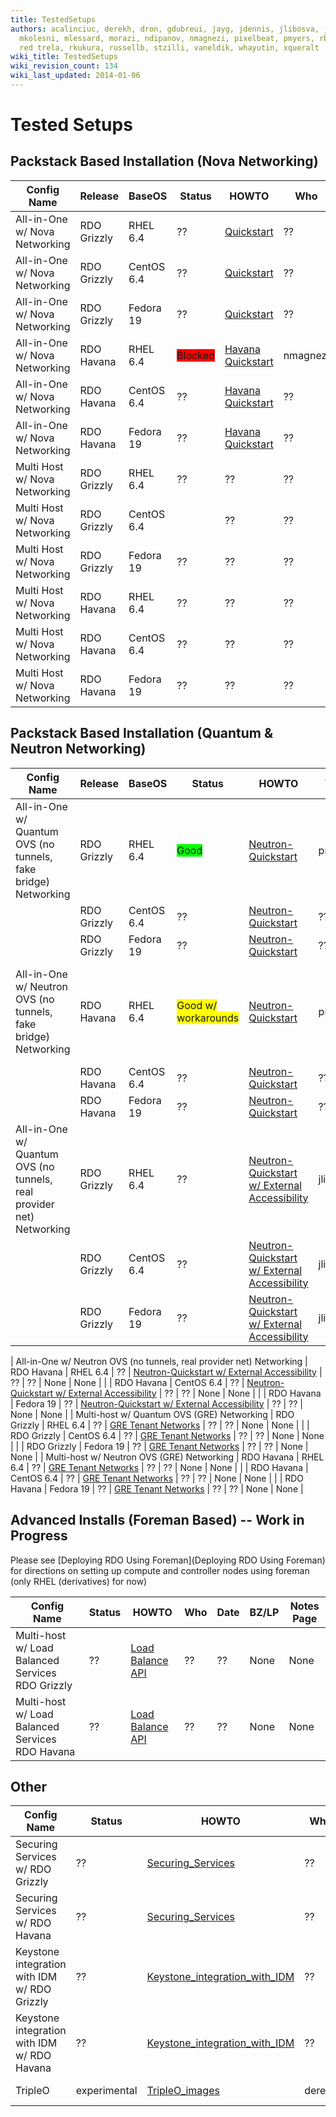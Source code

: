 ```yaml
---
title: TestedSetups
authors: acalinciuc, derekh, dron, gdubreui, jayg, jdennis, jlibosva, jruzicka, kashyap,
  mkolesni, mlessard, morazi, ndipanov, nmagnezi, pixelbeat, pmyers, rbowen, rcritten,
  red trela, rkukura, russellb, stzilli, vaneldik, whayutin, xqueralt
wiki_title: TestedSetups
wiki_revision_count: 134
wiki_last_updated: 2014-01-06
---
```


# Tested Setups

## Packstack Based Installation (Nova Networking)

| Config Name                   | Release     | BaseOS     | Status                                          | HOWTO                                              | Who      | Date       | BZ/LP                                                          | Notes Page |
|-------------------------------|-------------|------------|-------------------------------------------------|----------------------------------------------------|----------|------------|----------------------------------------------------------------|------------|
| All-in-One w/ Nova Networking | RDO Grizzly | RHEL 6.4   | ??                                              | [Quickstart](Quickstart)                | ??       | ??         | None                                                           | None       |
| All-in-One w/ Nova Networking | RDO Grizzly | CentOS 6.4 | ??                                              | [Quickstart](Quickstart)                | ??       | ??         | None                                                           | None       |
| All-in-One w/ Nova Networking | RDO Grizzly | Fedora 19  | ??                                              | [Quickstart](Quickstart)                | ??       | ??         | None                                                           | None       |
| All-in-One w/ Nova Networking | RDO Havana  | RHEL 6.4   | <span style="background:#ff0000">Blocked</span> | [ Havana Quickstart ](QuickStartLatest) | nmagnezi | 2013-09-10 | [1006214](https://bugzilla.redhat.com/show_bug.cgi?id=1006214) | None       |
| All-in-One w/ Nova Networking | RDO Havana  | CentOS 6.4 | ??                                              | [ Havana Quickstart ](QuickStartLatest) | ??       | ??         | None                                                           | None       |
| All-in-One w/ Nova Networking | RDO Havana  | Fedora 19  | ??                                              | [ Havana Quickstart ](QuickStartLatest) | ??       | ??         | None                                                           | None       |
| Multi Host w/ Nova Networking | RDO Grizzly | RHEL 6.4   | ??                                              | ??                                                 | ??       | ??         | None                                                           | None       |
| Multi Host w/ Nova Networking | RDO Grizzly | CentOS 6.4 | | ??                                            | ??                                                 | ??       | ??         | None                                                           | None       |
| Multi Host w/ Nova Networking | RDO Grizzly | Fedora 19  | ??                                              | ??                                                 | ??       | ??         | None                                                           | None       |
| Multi Host w/ Nova Networking | RDO Havana  | RHEL 6.4   | ??                                              | ??                                                 | ??       | ??         | None                                                           | None       |
| Multi Host w/ Nova Networking | RDO Havana  | CentOS 6.4 | ??                                              | ??                                                 | ??       | ??         | None                                                           | None       |
| Multi Host w/ Nova Networking | RDO Havana  | Fedora 19  | ??                                              | ??                                                 | ??       | ??         | None                                                           | None       |

## Packstack Based Installation (Quantum & Neutron Networking)

| Config Name                                                          | Release     | BaseOS     | Status                                                      | HOWTO                                                                                                                                           | Who      | Date       | BZ/LP                                                          | Notes Page                                    |
|----------------------------------------------------------------------|-------------|------------|-------------------------------------------------------------|-------------------------------------------------------------------------------------------------------------------------------------------------|----------|------------|----------------------------------------------------------------|-----------------------------------------------|
| All-in-One w/ Quantum OVS (no tunnels, fake bridge) Networking       | RDO Grizzly | RHEL 6.4   | <span style="background:#00ff00">Good</span>                | [Neutron-Quickstart](Neutron-Quickstart)                                                                                             | pmyers   | 2013-09-08 | None                                                           | None                                          |
|                                                                      | RDO Grizzly | CentOS 6.4 | ??                                                          | [Neutron-Quickstart](Neutron-Quickstart)                                                                                             | ??       | ??         | None                                                           | None                                          |
|                                                                      | RDO Grizzly | Fedora 19  | ??                                                          | [Neutron-Quickstart](Neutron-Quickstart)                                                                                             | ??       | ??         | None                                                           | None                                          |
| All-in-One w/ Neutron OVS (no tunnels, fake bridge) Networking       | RDO Havana  | RHEL 6.4   | <span style="background:#ffff00">Good w/ workarounds</span> | [Neutron-Quickstart](Neutron-Quickstart)                                                                                             | pmyers   | 2013-09-08 | [1003701](https://bugzilla.redhat.com/show_bug.cgi?id=1003701) | May need manual install of python-netaddr pkg |
|                                                                      | RDO Havana  | CentOS 6.4 | ??                                                          | [Neutron-Quickstart](Neutron-Quickstart)                                                                                             | ??       | ??         | None                                                           | None                                          |
|                                                                      | RDO Havana  | Fedora 19  | ??                                                          | [Neutron-Quickstart](Neutron-Quickstart)                                                                                             | ??       | ??         | None                                                           | None                                          |
| All-in-One w/ Quantum OVS (no tunnels, real provider net) Networking | RDO Grizzly | RHEL 6.4   | ??                                                          | [Neutron-Quickstart w/ External Accessibility](http://allthingsopen.com/2013/08/23/openstack-packstack-installation-with-external-connectivity) | jlibosva | 2013-09-10 | None                                                           | None                                          |
|                                                                      | RDO Grizzly | CentOS 6.4 | ??                                                          | [Neutron-Quickstart w/ External Accessibility](http://allthingsopen.com/2013/08/23/openstack-packstack-installation-with-external-connectivity) | jlibosva | 2013-09-10 | None                                                           | None                                          |
|                                                                      | RDO Grizzly | Fedora 19  | ??                                                          | [Neutron-Quickstart w/ External Accessibility](http://allthingsopen.com/2013/08/23/openstack-packstack-installation-with-external-connectivity) | jlibosva | 2013-09-10 | None                                                           | None                                          |

| All-in-One w/ Neutron OVS (no tunnels, real provider net) Networking | RDO Havana  | RHEL 6.4   | ??                                                          | [Neutron-Quickstart w/ External Accessibility](http://allthingsopen.com/2013/08/23/openstack-packstack-installation-with-external-connectivity) | ??       | ??         | None                                                           | None                                          |
|                                                                      | RDO Havana  | CentOS 6.4 | ??                                                          | [Neutron-Quickstart w/ External Accessibility](http://allthingsopen.com/2013/08/23/openstack-packstack-installation-with-external-connectivity) | ??       | ??         | None                                                           | None                                          |
|                                                                      | RDO Havana  | Fedora 19  | ??                                                          | [Neutron-Quickstart w/ External Accessibility](http://allthingsopen.com/2013/08/23/openstack-packstack-installation-with-external-connectivity) | ??       | ??         | None                                                           | None                                          |
| Multi-host w/ Quantum OVS (GRE) Networking                           | RDO Grizzly | RHEL 6.4   | ??                                                          | [ GRE Tenant Networks](Using_GRE_Tenant_Networks)                                                                                    | ??       | ??         | None                                                           | None                                          |
|                                                                      | RDO Grizzly | CentOS 6.4 | ??                                                          | [ GRE Tenant Networks](Using_GRE_Tenant_Networks)                                                                                    | ??       | ??         | None                                                           | None                                          |
|                                                                      | RDO Grizzly | Fedora 19  | ??                                                          | [ GRE Tenant Networks](Using_GRE_Tenant_Networks)                                                                                    | ??       | ??         | None                                                           | None                                          |
| Multi-host w/ Neutron OVS (GRE) Networking                           | RDO Havana  | RHEL 6.4   | ??                                                          | [ GRE Tenant Networks](Using_GRE_Tenant_Networks)                                                                                    | ??       | ??         | None                                                           | None                                          |
|                                                                      | RDO Havana  | CentOS 6.4 | ??                                                          | [ GRE Tenant Networks](Using_GRE_Tenant_Networks)                                                                                    | ??       | ??         | None                                                           | None                                          |
|                                                                      | RDO Havana  | Fedora 19  | ??                                                          | [ GRE Tenant Networks](Using_GRE_Tenant_Networks)                                                                                    | ??       | ??         | None                                                           | None                                          |

## Advanced Installs (Foreman Based) -- Work in Progress

Please see [Deploying RDO Using Foreman](Deploying RDO Using Foreman) for directions on setting up compute and controller nodes using foreman (only RHEL (derivatives) for now)

| Config Name                                      | Status | HOWTO                                                      | Who | Date | BZ/LP | Notes Page |
|--------------------------------------------------|--------|------------------------------------------------------------|-----|------|-------|------------|
| Multi-host w/ Load Balanced Services RDO Grizzly | ??     | [ Load Balance API](Load_Balance_OpenStack_API) | ??  | ??   | None  | None       |
| Multi-host w/ Load Balanced Services RDO Havana  | ??     | [ Load Balance API](Load_Balance_OpenStack_API) | ??  | ??   | None  | None       |

## Other

| Config Name                                  | Status       | HOWTO                                                                        | Who    | Date       | BZ/LP                                                                                                                                                             | Notes Page |
|----------------------------------------------|--------------|------------------------------------------------------------------------------|--------|------------|-------------------------------------------------------------------------------------------------------------------------------------------------------------------|------------|
| Securing Services w/ RDO Grizzly             | ??           | [Securing_Services](Securing_Services)                           | ??     | ??         | None                                                                                                                                                              | None       |
| Securing Services w/ RDO Havana              | ??           | [Securing_Services](Securing_Services)                           | ??     | ??         | None                                                                                                                                                              | None       |
| Keystone integration with IDM w/ RDO Grizzly | ??           | [Keystone_integration_with_IDM](Keystone_integration_with_IDM) | ??     | ??         | None                                                                                                                                                              | None       |
| Keystone integration with IDM w/ RDO Havana  | ??           | [Keystone_integration_with_IDM](Keystone_integration_with_IDM) | ??     | ??         | None                                                                                                                                                              | None       |
| TripleO                                      | experimental | [TripleO_images](TripleO_images)                                 | derekh | 2013-09-10 | [1006241](https://bugzilla.redhat.com/show_bug.cgi?id=1006241) [<span style="background:#FF0000">1221620</span>](https://bugs.launchpad.net/tripleo/+bug/1221620) | None       |
